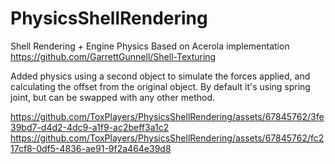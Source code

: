 # PhysicsShellRendering
Shell Rendering + Engine Physics
Based on Acerola implementation https://github.com/GarrettGunnell/Shell-Texturing

Added physics using a second object to simulate the forces applied, and calculating the offset from the original object.
By default it's using spring joint, but can be swapped with any other method.

https://github.com/ToxPlayers/PhysicsShellRendering/assets/67845762/3fe39bd7-d4d2-4dc9-a1f9-ac2beff3a1c2
https://github.com/ToxPlayers/PhysicsShellRendering/assets/67845762/fc217cf8-0df5-4836-ae91-9f2a464e39d8

